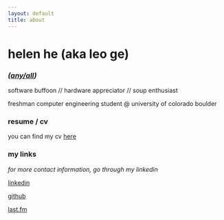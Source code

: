 ```yaml
---
layout: default
title: about
---
```

# helen he (aka leo ge)
### *([any/all](https://en.pronouns.page/@hhe07))* 

software buffoon // hardware appreciator // soup enthusiast

freshman computer engineering student @ university of colorado boulder


### resume / cv
you can find my cv [here](/assets/pdf/cv.pdf)

### my links
*for more contact information, go through my linkedin*

[linkedin](https://www.linkedin.com/in/leo-ge-b53663259/)

[github](https://github.com/hhe07)

[last.fm](https://www.last.fm/user/hhe07/library)